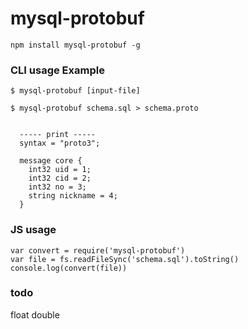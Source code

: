 # mysql-protobuf

```
npm install mysql-protobuf -g
```


### CLI usage Example

```
$ mysql-protobuf [input-file]

$ mysql-protobuf schema.sql > schema.proto


  ----- print -----
  syntax = "proto3";

  message core {
    int32 uid = 1;
    int32 cid = 2;
    int32 no = 3;
    string nickname = 4;
  }
```

### JS usage
```
var convert = require('mysql-protobuf')
var file = fs.readFileSync('schema.sql').toString()
console.log(convert(file))
```


### todo

float
double
